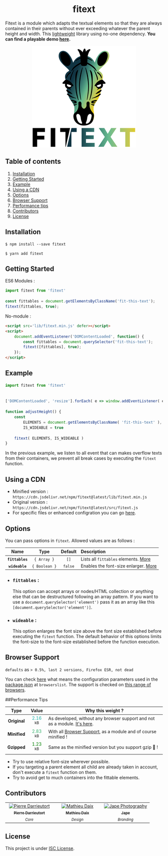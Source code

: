 <h1 align="center">fitext</h1>

Fitext is a module which adapts the textual elements so that they are always contained in their parents without ever exceeding whatever the parent height and width. This [lightweight](#performance-tips) library using no-one dependency. **You can find a playable demo [here](https://pierredarrieutort.github.io/fitext/).**

<div align="center">
    <img src="./src/img/fitext_logo.jpg" alt="Logo fitext">
</div>

## Table of contents

1. [Installation](#installation)
2. [Getting Started](#getting-started)
3. [Example](#Example)
4. [Using a CDN](#using-a-cdn)
5. [Options](#options)
6. [Browser Support](#browser-suport)
7. [Performance tips](#performance-tips)
8. [Contributors](#contributors)
9. [License](#license)

## Installation

```shell
$ npm install --save fitext
```
```shell
$ yarn add fitext
```

## Getting Started

ES6 Modules :
```js
import fitext from 'fitext'

const fittables = document.getElementsByClassName('fit-this-text');
fitext(fittables, true);
```

No-module :
```html
<script src='lib/fitext.min.js' defer></script>
<script>
    document.addEventListener('DOMContentLoaded', function() {
        const fittables = document.querySelector('fit-this-text');
        fitext([fittables], true);
    });
</script>
```
## Example

```js
import fitext from 'fitext'


['DOMContentLoaded', 'resize'].forEach( e => window.addEventListener( e, adjustHeight ) )

function adjustHeight() {
    const
        ELEMENTS = document.getElementsByClassName( 'fit-this-text' ),
        IS_WIDEABLE = true

    fitext( ELEMENTS, IS_WIDEABLE )
}
```

In the previous example, we listen to all event that can makes overflow texts from their containers, we prevent all break cases by executing the `fitext` function.

## Using a CDN

- Minified version : `https://cdn.jsdelivr.net/npm/fitext@latest/lib/fitext.min.js`
- Original version : `https://cdn.jsdelivr.net/npm/fitext@latest/src/fitext.js`
- For specific files or enhanced configration you can go [here](https://www.jsdelivr.com/package/npm/fitext).


## Options

You can pass options in `fitext`. Allowed values are as follows :

|Name|Type|Default|Description|
|:--:|:--:|:-----:|:----------|
|**`fittables`**|`{ Array }`|`[]`|Lists all `fittables` elements. [More](#fittables)|
|**`wideable`**|`{ Boolean }`|`false`|Enables the font-size enlarger. [More](#wideable)|

- ### `fittables` :
    This option can accept arrays or nodes/HTML collection or anything else that can be destructured following an array pattern. If you want to use a `document.querySelector('element')` pass it as an array like this `[document.querySelector('element')]`.

- ### `wideable` :
    This option enlarges the font size above the font size established before executing the `fitext` function.
    The default behavior of this options limits the font-size to the font-size established before the function execution.

## Browser Support

`defaults` as `> 0.5%, last 2 versions, Firefox ESR, not dead`

You can check [here](https://github.com/browserslist/browserslist#queries) what means the configuration parameters used in the [package.json](package.json) at `browserslist`.
The support is checked on [this range of browsers](https://browserl.ist/?q=defaults).

##Performance Tips

Type|Value|Why this weight ?
:----:|:-----:|---
**Original**|<span style="color:lightseagreen">2.16</span> <sup>kB</sup>| As developed, without any browser support and not as a module. [It's here](src/fitext.js, "Get the file").
**Minified**|<span style="color:mediumseagreen">2.83</span> <sup>kB</sup>| With all [Browser Support](#browser-suport), as a module and of course minified !
**Gzipped**|<span style="color:green">1.23</span> <sup>kB</sup>| Same as the minified version but you support gzip 🎉 !

- Try to use relative font-size wherever possible.
- If you targeting a parent element all child are already taken in account, don't execute a `fitext` function on them.
- Try to avoid get to much containers into the fittable elements.

## Contributors

<table>
    <tbody>
        <tr>
            <td align="center" width="140">
                <a href="https://github.com/pierredarrieutort">
                    <img src="https://avatars0.githubusercontent.com/u/25182438?s=460&amp;v=4" alt="Pierre Darrieutort" width="100px;" />
                    <br />
                    <sub><strong>Pierre Darrieutort</strong></sub>
                </a><br>
                    <sub><i>Core</i></sub>
            </td>
            <td align="center" width="140">
                <a href="https://github.com/mathieudaix">
                    <img src="https://scontent.xx.fbcdn.net/v/t1.15752-9/95019821_1336186823257776_6091369584101687296_n.jpg?_nc_cat=109&_nc_sid=b96e70&_nc_ohc=vzl7zKAyKi0AX9JY36K&_nc_ad=z-m&_nc_cid=0&_nc_zor=9&_nc_ht=scontent.xx&oh=c0b399312a81efd43099d87ea03d8b37&oe=5ECFC9AF" alt="Mathieu Daix" width="100px;" />
                    <br />
                    <sub><strong>Mathieu Daix</strong></sub>
                </a><br>
                    <sub><i>Design</i></sub>
            </td>
            <td align="center" width="140">
                <a href=https://www.instagram.com/jape_photography/">
                    <img src="https://scontent-cdg2-1.cdninstagram.com/v/t51.2885-19/s150x150/87216381_788522074974374_7740995681304707072_n.jpg?_nc_ht=scontent-cdg2-1.cdninstagram.com&_nc_ohc=skjsIYhclVgAX9ewtZk&oh=17baa04f8587b0089e9b2e22ef0624e1&oe=5ED93384" alt="Jape Photography" width="100px;" />
                    <br />
                    <sub><strong>Jape</strong></sub>
                </a><br>
                    <sub><i>Branding</i></sub>
            </td>
        </tr>
    </tbody>
</table>

## License

This project is under [ISC License](LICENSE.md).
